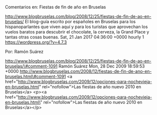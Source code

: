 Comentarios en: Fiestas de fin de año en Bruselas

http://www.blogbruselas.com/blog/2008/12/25/fiestas-de-fin-de-ao-en-bruselas/
El blog-guía escrito por españoles en Bruselas para los hispanoparlantes
que viven aquí y para los turistas que aprovechan los vuelos baratos
para descubrir el chocolate, la cerveza, la Grand Place y tantas otras
cosas buenas. Sat, 21 Jan 2017 04:36:00 +0000 hourly 1
https://wordpress.org/?v=4.7.3

Por: Ramón Suárez

http://www.blogbruselas.com/blog/2008/12/25/fiestas-de-fin-de-ao-en-bruselas/\#comment-1091
Ramón Suárez Mon, 28 Dec 2009 18:59:53 +0000
http://www.blogbruselas.com/2008/12/fiestas-de-fin-de-ano-en-bruselas.html\#comment-1091
&lt;a
href=&quot;http://www.blogbruselas.com/2009/12/opciones-para-nochevieja-en-bruselas.html&quot;
rel=&quot;nofollow&quot;&gt;Las fiestas de año nuevo 2010 en
Bruselas&lt;/a&gt; \<p\>\<a
href=\"http://www.blogbruselas.com/2009/12/opciones-para-nochevieja-en-bruselas.html\"
rel=\"nofollow\"\>Las fiestas de año nuevo 2010 en Bruselas\</a\>\</p\>
